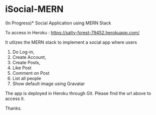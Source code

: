 # iSocial-MERN 
(In Progress)*
Social Application using MERN Stack

To access in Heroku : https://salty-forest-79452.herokuapp.com/

It utlizes the MERN stack to implement a social app where users 
1. Do Log-in,
2. Create Account,
3. Create Posts,
4. Like Post
5. Comment on Post
6. List all people
7. Show default image using Gravatar

The app is deployed in Heroku through Git. Please find the url above to access it.

Thanks.
